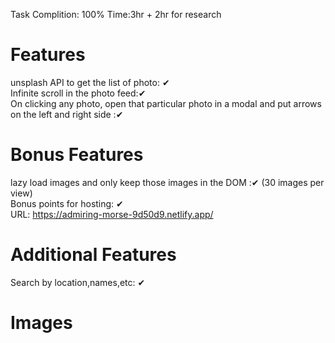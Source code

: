 Task Complition: 100%
Time:3hr + 2hr for research  
# Features
unsplash API to get the list of photo: ✔  
Infinite scroll in the photo feed:✔  
On clicking any photo, open that particular photo in a modal and put arrows on the left and right side :✔  

# Bonus Features

lazy load images and only keep those images in the DOM :✔ (30 images per view)  
Bonus points for hosting: ✔    
URL: https://admiring-morse-9d50d9.netlify.app/  

# Additional Features

Search by location,names,etc: ✔  


# Images
